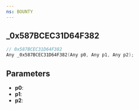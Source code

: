 ```yaml
---
ns: BOUNTY
---
```

## _0x587BCEC31D64F382

```c
// 0x587BCEC31D64F382
Any _0x587BCEC31D64F382(Any p0, Any p1, Any p2);
```

## Parameters
* **p0**:
* **p1**:
* **p2**:
